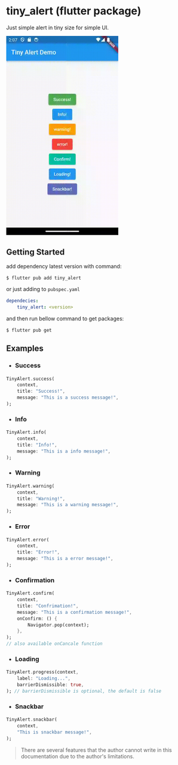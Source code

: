 # tiny_alert (flutter package)

Just simple alert in tiny size for simple UI.

<img src="https://raw.githubusercontent.com/amdkholil/tiny-alert/main/tiny_alert.gif" width="300">

## Getting Started

add dependency latest version with command:
```command
$ flutter pub add tiny_alert
```

or just adding to `pubspec.yaml`
```yaml
dependecies:
    tiny_alert: <version>
```

and then run bellow command to get packages:
```comand
$ flutter pub get
```

## Examples

- ### Success
```dart
TinyAlert.success(
    context,
    title: "Success!",
    message: "This is a success message!",
);
```

- ### Info
```dart
TinyAlert.info(
    context,
    title: "Info!",
    message: "This is a info message!",
);
```

- ### Warning
```dart
TinyAlert.warning(
    context,
    title: "Warning!",
    message: "This is a warning message!",
);
```

- ### Error
```dart
TinyAlert.error(
    context,
    title: "Error!",
    message: "This is a error message!",
);
```

- ### Confirmation
```dart
TinyAlert.confirm(
    context,
    title: "Confrimation!",
    message: "This is a confirmation message!",
    onConfirm: () {
        Navigator.pop(context);
    },
);
// also available onCancale function
```

- ### Loading
```dart
TinyAlert.progress(context, 
    label: "Loading...", 
    barrierDismissible: true,
); // barrierDismissible is optional, the default is false
```

- ### Snackbar
```dart
TinyAlert.snackbar(
    context,
    "This is snackbar message!",
);
```


> There are several features that the author cannot write in this documentation due to the author's limitations.
